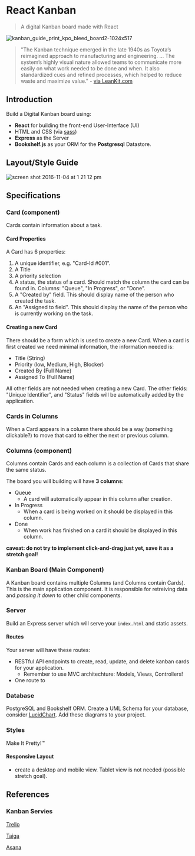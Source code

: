 # React Kanban

> A digital Kanban board made with React

![kanban_guide_print_kpo_bleed_board2-1024x517](https://cloud.githubusercontent.com/assets/4650739/15059276/3bb2092e-12bd-11e6-9c12-d92747e77bc5.jpg)

> "The Kanban technique emerged in the late 1940s as Toyota’s reimagined approach to manufacturing and engineering. ... The system’s highly visual nature allowed teams to communicate more easily on what work needed to be done and when. It also standardized cues and refined processes, which helped to reduce waste and maximize value." - [via LeanKit.com](http://leankit.com/learn/kanban/kanban-board/)

## Introduction

Build a Digital Kanban board using:

* **React** for building the front-end User-Interface (UI)
* HTML and CSS (via [sass](https://sass-lang.com))
* **Express** as the Server
* **Bookshelf.js** as your ORM for the **Postgresql** Datastore.

## Layout/Style Guide

![screen shot 2016-11-04 at 1 21 12 pm](https://cloud.githubusercontent.com/assets/4650739/20025357/afd23626-a291-11e6-9d34-667a64ead92d.png)

## Specifications

### Card (component)

Cards contain information about a task.

#### Card Properties

A Card has 6 properties:

1.  A unique identifier, e.g. "Card-Id #001".
1.  A Title
1.  A priority selection
1.  A status, the status of a card. Should match the column the card can be found in. Columns: "Queue", "In Progress", or "Done".
1.  A "Created by" field. This should display name of the person who created the task.
1.  An "Assigned to field". This should display the name of the person who is currently working on the task.

#### Creating a new Card

There should be a form which is used to create a new Card. When a card is first created we need minimal information, the information needed is:

* Title (String)
* Priority (low, Medium, High, Blocker)
* Created By (Full Name)
* Assigned To (Full Name)

All other fields are not needed when creating a new Card. The other fields: "Unique Identifier", and "Status" fields will be automatically added by the application.

### Cards in Columns

When a Card appears in a column there should be a way (something clickable?) to move that card to either the next or previous column.

### Columns (component)

Columns contain Cards and each column is a collection of Cards that share the same status.

The board you will building will have **3 columns**:

* Queue
  * A card will automatically appear in this column after creation.
* In Progress
  * When a card is being worked on it should be displayed in this column.
* Done
  * When work has finished on a card it should be displayed in this column.

**caveat: do not try to implement click-and-drag just yet, save it as a stretch goal!**

### Kanban Board (Main Component)

A Kanban board contains multiple Columns (and Columns contain Cards). This is the main application component. It is responsible for retreiving data and _passing it down_ to other child components.

### Server

Build an Express server which will serve your `index.html` and static assets.

#### Routes

Your server will have these routes:

* RESTful API endpoints to create, read, update, and delete kanban cards for your application.
  * Remember to use MVC architechture: Models, Views, Controllers!
* One route to

### Database

PostgreSQL and Bookshelf ORM. Create a UML Schema for your database, consider [LucidChart](https://www.lucidchart.com/). Add these diagrams to your project.

### Styles

Make It Pretty!™

#### Responsive Layout

* create a desktop and mobile view. Tablet view is not needed (possible stretch goal).

## References

### Kanban Servies

[Trello](http://www.trello.com)

[Taiga](http://www.taiga.io)

[Asana](http://www.asana.com)
